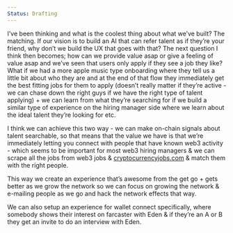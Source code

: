 ```yaml
---
Status: Drafting
---
```

I’ve been thinking and what is the coolest thing about what we’ve built? The matching. If our vision is to build an AI that can refer talent as if they’re your friend, why don’t we build the UX that goes with that? The next question I think then becomes; how can we provide value asap or give a feeling of value asap and we’ve seen that users only apply if they see a job they like? What if we had a more apple music type onboarding where they tell us a little bit about who they are and at the end of that flow they immediately get the best fitting jobs for them to apply (doesn’t really matter if they’re active - we can chase down the right guys if we have the right type of talent applying) + we can learn from what they’re searching for if we build a similar type of experience on the hiring manager side where we learn about the ideal talent they’re looking for etc.

I think we can achieve this two way - we can make on-chain signals about talent searchable, so that means that the value we have is that we’re immediately letting you connect with people that have known web3 activity - which seems to be important for most web3 hiring managers & we can scrape all the jobs from web3 jobs & [cryptocurrencyjobs.com](http://cryptocurrencyjobs.com) & match them with the right people.

This way we create an experience that’s awesome from the get go + gets better as we grow the network so we can focus on growing the network & e-mailing people as we go and hack the network effects that way.

We can also setup an experience for wallet connect specifically, where somebody shows their interest on farcaster with Eden & if they’re an A or B they get an invite to do an interview with Eden.